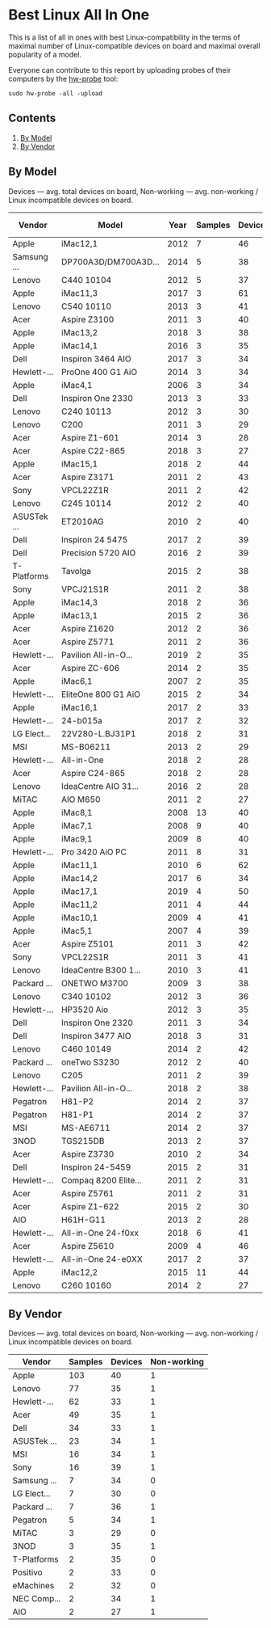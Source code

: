 Best Linux All In One
=====================

This is a list of all in ones with best Linux-compatibility in the terms of
maximal number of Linux-compatible devices on board and maximal overall
popularity of a model.

Everyone can contribute to this report by uploading probes of their computers
by the [hw-probe](https://github.com/linuxhw/hw-probe) tool:

    sudo hw-probe -all -upload

Contents
--------

1. [ By Model ](#by-model)
2. [ By Vendor ](#by-vendor)

By Model
--------

Devices     — avg. total devices on board,
Non-working — avg. non-working / Linux incompatible devices on board.

| Vendor      | Model                | Year | Samples | Devices | Non-working |
|-------------|----------------------|------|---------|---------|-------------|
| Apple       | iMac12,1             | 2012 | 7       | 46      | 0           |
| Samsung ... | DP700A3D/DM700A3D... | 2014 | 5       | 38      | 0           |
| Lenovo      | C440 10104           | 2012 | 5       | 37      | 0           |
| Apple       | iMac11,3             | 2017 | 3       | 61      | 0           |
| Lenovo      | C540 10110           | 2013 | 3       | 41      | 0           |
| Acer        | Aspire Z3100         | 2011 | 3       | 40      | 0           |
| Apple       | iMac13,2             | 2018 | 3       | 38      | 0           |
| Apple       | iMac14,1             | 2016 | 3       | 35      | 0           |
| Dell        | Inspiron 3464 AIO    | 2017 | 3       | 34      | 0           |
| Hewlett-... | ProOne 400 G1 AiO    | 2014 | 3       | 34      | 0           |
| Apple       | iMac4,1              | 2006 | 3       | 34      | 0           |
| Dell        | Inspiron One 2330    | 2013 | 3       | 33      | 0           |
| Lenovo      | C240 10113           | 2012 | 3       | 30      | 0           |
| Lenovo      | C200                 | 2011 | 3       | 29      | 0           |
| Acer        | Aspire Z1-601        | 2014 | 3       | 28      | 0           |
| Acer        | Aspire C22-865       | 2018 | 3       | 27      | 0           |
| Apple       | iMac15,1             | 2018 | 2       | 44      | 0           |
| Acer        | Aspire Z3171         | 2011 | 2       | 43      | 0           |
| Sony        | VPCL22Z1R            | 2011 | 2       | 42      | 0           |
| Lenovo      | C245 10114           | 2012 | 2       | 40      | 0           |
| ASUSTek ... | ET2010AG             | 2010 | 2       | 40      | 0           |
| Dell        | Inspiron 24 5475     | 2017 | 2       | 39      | 0           |
| Dell        | Precision 5720 AIO   | 2016 | 2       | 39      | 0           |
| T-Platforms | Tavolga              | 2015 | 2       | 38      | 0           |
| Sony        | VPCJ21S1R            | 2011 | 2       | 38      | 0           |
| Apple       | iMac14,3             | 2018 | 2       | 36      | 0           |
| Apple       | iMac13,1             | 2015 | 2       | 36      | 0           |
| Acer        | Aspire Z1620         | 2012 | 2       | 36      | 0           |
| Acer        | Aspire Z5771         | 2011 | 2       | 36      | 0           |
| Hewlett-... | Pavilion All-in-O... | 2019 | 2       | 35      | 0           |
| Acer        | Aspire ZC-606        | 2014 | 2       | 35      | 0           |
| Apple       | iMac6,1              | 2007 | 2       | 35      | 0           |
| Hewlett-... | EliteOne 800 G1 AiO  | 2015 | 2       | 34      | 0           |
| Apple       | iMac16,1             | 2017 | 2       | 33      | 0           |
| Hewlett-... | 24-b015a             | 2017 | 2       | 32      | 0           |
| LG Elect... | 22V280-L.BJ31P1      | 2018 | 2       | 31      | 0           |
| MSI         | MS-B06211            | 2013 | 2       | 29      | 0           |
| Hewlett-... | All-in-One           | 2018 | 2       | 28      | 0           |
| Acer        | Aspire C24-865       | 2018 | 2       | 28      | 0           |
| Lenovo      | IdeaCentre AIO 31... | 2016 | 2       | 28      | 0           |
| MiTAC       | AIO M650             | 2011 | 2       | 27      | 0           |
| Apple       | iMac8,1              | 2008 | 13      | 40      | 1           |
| Apple       | iMac7,1              | 2008 | 9       | 40      | 1           |
| Apple       | iMac9,1              | 2009 | 8       | 40      | 1           |
| Hewlett-... | Pro 3420 AiO PC      | 2011 | 8       | 31      | 1           |
| Apple       | iMac11,1             | 2010 | 6       | 62      | 1           |
| Apple       | iMac14,2             | 2017 | 6       | 34      | 1           |
| Apple       | iMac17,1             | 2019 | 4       | 50      | 1           |
| Apple       | iMac11,2             | 2011 | 4       | 44      | 1           |
| Apple       | iMac10,1             | 2009 | 4       | 41      | 1           |
| Apple       | iMac5,1              | 2007 | 4       | 39      | 1           |
| Acer        | Aspire Z5101         | 2011 | 3       | 42      | 1           |
| Sony        | VPCL22S1R            | 2011 | 3       | 41      | 1           |
| Lenovo      | IdeaCentre B300 1... | 2010 | 3       | 41      | 1           |
| Packard ... | ONETWO M3700         | 2009 | 3       | 38      | 1           |
| Lenovo      | C340 10102           | 2012 | 3       | 36      | 1           |
| Hewlett-... | HP3520 Aio           | 2012 | 3       | 35      | 1           |
| Dell        | Inspiron One 2320    | 2011 | 3       | 34      | 1           |
| Dell        | Inspiron 3477 AIO    | 2018 | 3       | 31      | 1           |
| Lenovo      | C460 10149           | 2014 | 2       | 42      | 1           |
| Packard ... | oneTwo S3230         | 2012 | 2       | 40      | 1           |
| Lenovo      | C205                 | 2011 | 2       | 39      | 1           |
| Hewlett-... | Pavilion All-in-O... | 2018 | 2       | 38      | 1           |
| Pegatron    | H81-P2               | 2014 | 2       | 37      | 1           |
| Pegatron    | H81-P1               | 2014 | 2       | 37      | 1           |
| MSI         | MS-AE6711            | 2014 | 2       | 37      | 1           |
| 3NOD        | TGS215DB             | 2013 | 2       | 37      | 1           |
| Acer        | Aspire Z3730         | 2010 | 2       | 34      | 1           |
| Dell        | Inspiron 24-5459     | 2015 | 2       | 31      | 1           |
| Hewlett-... | Compaq 8200 Elite... | 2011 | 2       | 31      | 1           |
| Acer        | Aspire Z5761         | 2011 | 2       | 31      | 1           |
| Acer        | Aspire Z1-622        | 2015 | 2       | 30      | 1           |
| AIO         | H61H-G11             | 2013 | 2       | 28      | 1           |
| Hewlett-... | All-in-One 24-f0xx   | 2018 | 6       | 41      | 2           |
| Acer        | Aspire Z5610         | 2009 | 4       | 46      | 2           |
| Hewlett-... | All-in-One 24-e0XX   | 2017 | 2       | 37      | 2           |
| Apple       | iMac12,2             | 2015 | 11      | 44      | 3           |
| Lenovo      | C260 10160           | 2014 | 2       | 27      | 6           |

By Vendor
---------

Devices     — avg. total devices on board,
Non-working — avg. non-working / Linux incompatible devices on board.

| Vendor      | Samples | Devices | Non-working |
|-------------|---------|---------|-------------|
| Apple       | 103     | 40      | 1           |
| Lenovo      | 77      | 35      | 1           |
| Hewlett-... | 62      | 33      | 1           |
| Acer        | 49      | 35      | 1           |
| Dell        | 34      | 33      | 1           |
| ASUSTek ... | 23      | 34      | 1           |
| MSI         | 16      | 34      | 1           |
| Sony        | 16      | 39      | 1           |
| Samsung ... | 7       | 34      | 0           |
| LG Elect... | 7       | 30      | 0           |
| Packard ... | 7       | 36      | 1           |
| Pegatron    | 5       | 34      | 1           |
| MiTAC       | 3       | 29      | 0           |
| 3NOD        | 3       | 35      | 1           |
| T-Platforms | 2       | 35      | 0           |
| Positivo    | 2       | 33      | 0           |
| eMachines   | 2       | 32      | 0           |
| NEC Comp... | 2       | 34      | 1           |
| AIO         | 2       | 27      | 1           |
